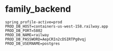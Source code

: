 # family_backend

``` properties
spring_profile-active=prod
PROD_DB_HOST=containers-us-west-158.railway.app
PROD_DB_PORT=5802
PROD_DB_NAME=railway
PROD_DB_PASSWORD=AepCRIn2cDSIRTPg0vqj
PROD_DB_USERNAME=postgres
